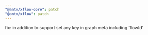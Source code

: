```yaml
---
"@antv/xflow-core": patch
"@antv/xflow": patch
---
```


fix: in addition to support set any key in graph meta including 'flowId'
